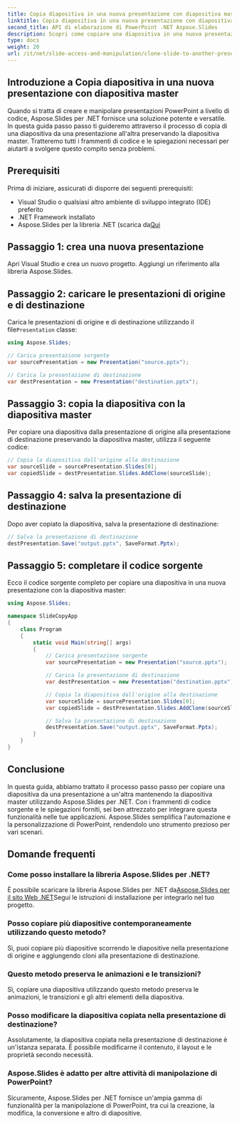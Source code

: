 ```yaml
---
title: Copia diapositiva in una nuova presentazione con diapositiva master
linktitle: Copia diapositiva in una nuova presentazione con diapositiva master
second_title: API di elaborazione di PowerPoint .NET Aspose.Slides
description: Scopri come copiare una diapositiva in una nuova presentazione di PowerPoint mantenendo la diapositiva master utilizzando Aspose.Slides per .NET. Questa guida passo passo completa include esempi di codice sorgente e tratta il caricamento di presentazioni, la copia di diapositive, la conservazione delle animazioni e altro ancora.
type: docs
weight: 20
url: /it/net/slide-access-and-manipulation/clone-slide-to-another-presentation-with-master/
---
```


## Introduzione a Copia diapositiva in una nuova presentazione con diapositiva master

Quando si tratta di creare e manipolare presentazioni PowerPoint a livello di codice, Aspose.Slides per .NET fornisce una soluzione potente e versatile. In questa guida passo passo ti guideremo attraverso il processo di copia di una diapositiva da una presentazione all'altra preservando la diapositiva master. Tratteremo tutti i frammenti di codice e le spiegazioni necessari per aiutarti a svolgere questo compito senza problemi.

## Prerequisiti

Prima di iniziare, assicurati di disporre dei seguenti prerequisiti:

- Visual Studio o qualsiasi altro ambiente di sviluppo integrato (IDE) preferito
- .NET Framework installato
-  Aspose.Slides per la libreria .NET (scarica da[Qui](https://releases.aspose.com/slides/net/)

## Passaggio 1: crea una nuova presentazione

Apri Visual Studio e crea un nuovo progetto. Aggiungi un riferimento alla libreria Aspose.Slides.

## Passaggio 2: caricare le presentazioni di origine e di destinazione

 Carica le presentazioni di origine e di destinazione utilizzando il file`Presentation` classe:

```csharp
using Aspose.Slides;

// Carica presentazione sorgente
var sourcePresentation = new Presentation("source.pptx");

// Carica la presentazione di destinazione
var destPresentation = new Presentation("destination.pptx");
```

## Passaggio 3: copia la diapositiva con la diapositiva master

Per copiare una diapositiva dalla presentazione di origine alla presentazione di destinazione preservando la diapositiva master, utilizza il seguente codice:

```csharp
// Copia la diapositiva dall'origine alla destinazione
var sourceSlide = sourcePresentation.Slides[0];
var copiedSlide = destPresentation.Slides.AddClone(sourceSlide);
```

## Passaggio 4: salva la presentazione di destinazione

Dopo aver copiato la diapositiva, salva la presentazione di destinazione:

```csharp
// Salva la presentazione di destinazione
destPresentation.Save("output.pptx", SaveFormat.Pptx);
```

## Passaggio 5: completare il codice sorgente

Ecco il codice sorgente completo per copiare una diapositiva in una nuova presentazione con la diapositiva master:

```csharp
using Aspose.Slides;

namespace SlideCopyApp
{
    class Program
    {
        static void Main(string[] args)
        {
            // Carica presentazione sorgente
            var sourcePresentation = new Presentation("source.pptx");

            // Carica la presentazione di destinazione
            var destPresentation = new Presentation("destination.pptx");

            // Copia la diapositiva dall'origine alla destinazione
            var sourceSlide = sourcePresentation.Slides[0];
            var copiedSlide = destPresentation.Slides.AddClone(sourceSlide);

            // Salva la presentazione di destinazione
            destPresentation.Save("output.pptx", SaveFormat.Pptx);
        }
    }
}
```

## Conclusione

In questa guida, abbiamo trattato il processo passo passo per copiare una diapositiva da una presentazione a un'altra mantenendo la diapositiva master utilizzando Aspose.Slides per .NET. Con i frammenti di codice sorgente e le spiegazioni forniti, sei ben attrezzato per integrare questa funzionalità nelle tue applicazioni. Aspose.Slides semplifica l'automazione e la personalizzazione di PowerPoint, rendendolo uno strumento prezioso per vari scenari.

## Domande frequenti

### Come posso installare la libreria Aspose.Slides per .NET?

 È possibile scaricare la libreria Aspose.Slides per .NET da[Aspose.Slides per il sito Web .NET](https://releases.aspose.com/slides/net/)Segui le istruzioni di installazione per integrarlo nel tuo progetto.

### Posso copiare più diapositive contemporaneamente utilizzando questo metodo?

Sì, puoi copiare più diapositive scorrendo le diapositive nella presentazione di origine e aggiungendo cloni alla presentazione di destinazione.

### Questo metodo preserva le animazioni e le transizioni?

Sì, copiare una diapositiva utilizzando questo metodo preserva le animazioni, le transizioni e gli altri elementi della diapositiva.

### Posso modificare la diapositiva copiata nella presentazione di destinazione?

Assolutamente, la diapositiva copiata nella presentazione di destinazione è un'istanza separata. È possibile modificarne il contenuto, il layout e le proprietà secondo necessità.

### Aspose.Slides è adatto per altre attività di manipolazione di PowerPoint?

Sicuramente, Aspose.Slides per .NET fornisce un'ampia gamma di funzionalità per la manipolazione di PowerPoint, tra cui la creazione, la modifica, la conversione e altro di diapositive.